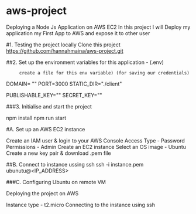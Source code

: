 # aws-project
Deploying a Node Js Application on AWS EC2
In this project I will Deploy my application my First App to AWS and expose it to other user

#1. Testing the project locally
   Clone this project https://github.com/hannahmaina/aws-project.git 

##2. Set up the environment variables for this application - (.env) 
         
         create a file for this env variable) (for saving our credentials)
DOMAIN= ""
PORT=3000
STATIC_DIR="./client"

PUBLISHABLE_KEY=""
SECRET_KEY=""

###3. Initialise and start the project
 
npm install
npm run start

#A. Set up an AWS EC2 instance

Create an IAM user & login to your AWS Console
Access Type - Password
Permissions - Admin
Create an EC2 instance
Select an OS image - Ubuntu
Create a new key pair & download .pem file

##B. Connect to instance ussing ssh 
ssh -i instance.pem ubunutu@<IP_ADDRESS> 

###C. Configuring Ubuntu on remote VM

  Deploying the project on AWS
  


Instance type - t2.micro
Connecting to the instance using ssh
